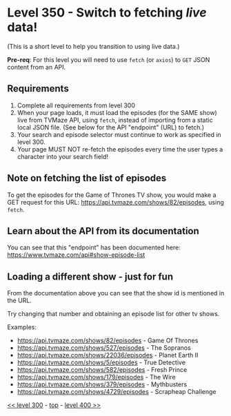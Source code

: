 # Level 350 - Switch to fetching _live_ data!

(This is a short level to help you transition to using live data.)

**Pre-req**: For this level you will need to use `fetch` (or `axios`) to `GET` JSON content from an API.

## Requirements

1. Complete all requirements from level 300
1. When your page loads, it must load the episodes (for the SAME show) live from TVMaze API, using `fetch`, instead of importing from a static local JSON file. (See below for the API "endpoint" (URL) to fetch.)
1. Your search and episode selector must continue to work as specified in level 300.
1. Your page MUST NOT re-fetch the episodes every time the user types a character into your search field!

## Note on fetching the list of episodes

To get the episodes for the Game of Thrones TV show, you would make a GET request for this URL: https://api.tvmaze.com/shows/82/episodes, using `fetch`.

## Learn about the API from its documentation

You can see that this "endpoint" has been documented here: https://www.tvmaze.com/api#show-episode-list

## Loading a different show - just for fun

From the documentation above you can see that the show id is mentioned in the URL.

Try changing that number and obtaining an episode list for other tv shows.

Examples:

- https://api.tvmaze.com/shows/82/episodes - Game Of Thrones
- https://api.tvmaze.com/shows/527/episodes - The Sopranos
- https://api.tvmaze.com/shows/22036/episodes - Planet Earth II
- https://api.tvmaze.com/shows/5/episodes - True Detective
- https://api.tvmaze.com/shows/582/episodes - Fresh Prince
- https://api.tvmaze.com/shows/179/episodes - The Wire
- https://api.tvmaze.com/shows/379/episodes - Mythbusters
- https://api.tvmaze.com/shows/4729/episodes - Scrapheap Challenge

[<< level 300](./level-300.md) - [top](./readme.md) - [level 400 >>](./level-400.md)
